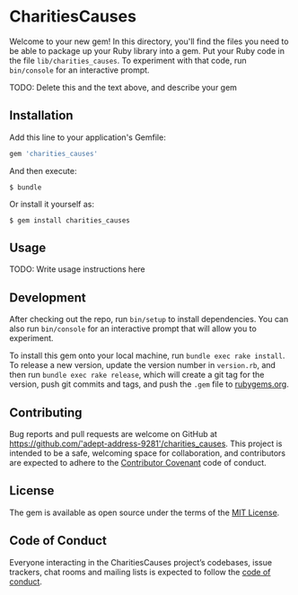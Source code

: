 # CharitiesCauses

Welcome to your new gem! In this directory, you'll find the files you need to be able to package up your Ruby library into a gem. Put your Ruby code in the file `lib/charities_causes`. To experiment with that code, run `bin/console` for an interactive prompt.

TODO: Delete this and the text above, and describe your gem

## Installation

Add this line to your application's Gemfile:

```ruby
gem 'charities_causes'
```

And then execute:

    $ bundle

Or install it yourself as:

    $ gem install charities_causes

## Usage

TODO: Write usage instructions here

## Development

After checking out the repo, run `bin/setup` to install dependencies. You can also run `bin/console` for an interactive prompt that will allow you to experiment.

To install this gem onto your local machine, run `bundle exec rake install`. To release a new version, update the version number in `version.rb`, and then run `bundle exec rake release`, which will create a git tag for the version, push git commits and tags, and push the `.gem` file to [rubygems.org](https://rubygems.org).

## Contributing

Bug reports and pull requests are welcome on GitHub at https://github.com/'adept-address-9281'/charities_causes. This project is intended to be a safe, welcoming space for collaboration, and contributors are expected to adhere to the [Contributor Covenant](http://contributor-covenant.org) code of conduct.

## License

The gem is available as open source under the terms of the [MIT License](https://opensource.org/licenses/MIT).

## Code of Conduct

Everyone interacting in the CharitiesCauses project’s codebases, issue trackers, chat rooms and mailing lists is expected to follow the [code of conduct](https://github.com/'adept-address-9281'/charities_causes/blob/master/CODE_OF_CONDUCT.md).
